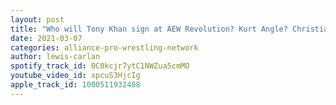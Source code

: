 ```yaml
---
layout: post
title: "Who will Tony Khan sign at AEW Revolution? Kurt Angle? Christian? Bully Ray? Someone else?"
date: 2021-03-07
categories: alliance-pro-wrestling-network
author: lewis-carlan
spotify_track_id: 0C0kcjr7ytC1NWZua5cmMO
youtube_video_id: xpcuS3HjcIg
apple_track_id: 1000511932488
---
```


